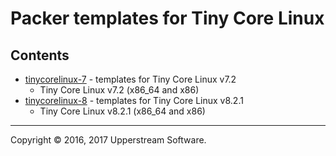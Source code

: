 # Packer templates for Tiny Core Linux

## Contents

* [tinycorelinux-7](tinycorelinux-7/README.mdown) - templates for Tiny Core Linux v7.2
    * Tiny Core Linux v7.2 (x86_64 and x86)
* [tinycorelinux-8](tinycorelinux-8/README.mdown) - templates for Tiny Core Linux v8.2.1
    * Tiny Core Linux v8.2.1 (x86_64 and x86)

- - -

Copyright &copy; 2016, 2017 Upperstream Software.

